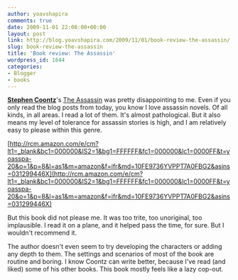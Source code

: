 ```yaml
---
author: yoavshapira
comments: true
date: 2009-11-01 22:08:00+00:00
layout: post
link: http://blog.yoavshapira.com/2009/11/01/book-review-the-assassin/
slug: book-review-the-assassin
title: 'Book review: The Assassin'
wordpress_id: 1644
categories:
- Blogger
- books
---
```


**[Stephen Coontz](http://www.coonts.com/)**'s [The Assassin](http://www.amazon.com/gp/product/031299446X?ie=UTF8&tag=yoasspa-20&linkCode=as2&camp=1789&creative=390957&creativeASIN=031299446X) was pretty disappointing to me.  Even if you only read the blog posts from today, you know I love assassin novels.  Of all kinds, in all areas.  I read a lot of them.  It's almost pathological.  But it also means my level of tolerance for assassin stories is high, and I am relatively easy to please within this genre.

  


[http://rcm.amazon.com/e/cm?lt1=_blank&bc1=000000&IS2=1&bg1=FFFFFF&fc1=000000&lc1=0000FF&t=yoasspa-20&o=1&p=8&l=as1&m=amazon&f=ifr&md=10FE9736YVPPT7A0FBG2&asins=031299446X](http://rcm.amazon.com/e/cm?lt1=_blank&bc1=000000&IS2=1&bg1=FFFFFF&fc1=000000&lc1=0000FF&t=yoasspa-20&o=1&p=8&l=as1&m=amazon&f=ifr&md=10FE9736YVPPT7A0FBG2&asins=031299446X)

  


But this book did not please me.  It was too trite, too unoriginal, too implausible.  I read it on a plane, and it helped pass the time, for sure.  But I wouldn't recommend it.

  


The author doesn't even seem to try developing the characters or adding any depth to them.  The settings and scenarios of most of the book are routine and boring.  I know Coontz can write better, because I've read (and liked) some of his other books.  This book mostly feels like a lazy cop-out. 
